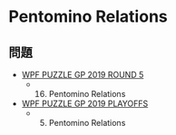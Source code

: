 # Pentomino Relations

## 問題
- [WPF PUZZLE GP 2019 ROUND 5](../questions/wpfpgp2019-5.md)
	- 16. Pentomino Relations
- [WPF PUZZLE GP 2019 PLAYOFFS](../questions/wpfpgp2019-po.md)
	- 5. Pentomino Relations

